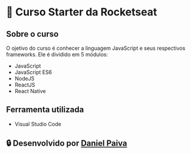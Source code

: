 # :rocket: Curso Starter da Rocketseat

## Sobre o curso

O ojetivo do curso é conhecer a linguagem JavaScript e seus respectivos frameworks. 
Ele é dividido em 5 módulos:<br>
- JavaScript
- JavaScript ES6
- NodeJS
- ReactJS
- React Native

## Ferramenta utilizada
- Visual Studio Code

## :lock: Desenvolvido por <a href="https://www.linkedin.com/in/danhpaiva/">Daniel Paiva</a>